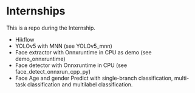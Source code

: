 # Internships
This is a repo during the Internship.
- Hikflow
- YOLOv5 with MNN (see YOLOv5_mnn)
- Face extractor with Onnxruntime in CPU as demo (see demo_onnxruntime)
- Face detector with Onnxruntime in CPU (see face_detect_onnxrun_cpp_py)
- Face Age and gender Predict with single-branch classification, multi-task classification and multilabel classification.
